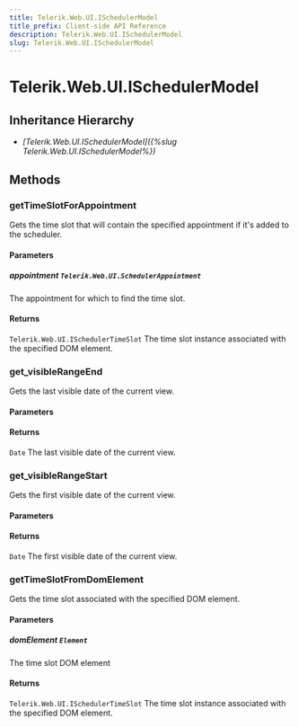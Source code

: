 ```yaml
---
title: Telerik.Web.UI.ISchedulerModel
title_prefix: Client-side API Reference
description: Telerik.Web.UI.ISchedulerModel
slug: Telerik.Web.UI.ISchedulerModel
---
```


# Telerik.Web.UI.ISchedulerModel  

## Inheritance Hierarchy

* *[Telerik.Web.UI.ISchedulerModel]({%slug Telerik.Web.UI.ISchedulerModel%})*


## Methods

###  getTimeSlotForAppointment

Gets the time slot that will contain the specified appointment if it's added to the scheduler.

#### Parameters

##### appointment `Telerik.Web.UI.SchedulerAppointment`

 The appointment for which to find the time slot. 

#### Returns

`Telerik.Web.UI.ISchedulerTimeSlot`  The time slot instance associated with the specified DOM element. 

### get_visibleRangeEnd

Gets the last visible date of the current view.

#### Parameters

#### Returns

`Date`  The last visible date of the current view. 

### get_visibleRangeStart

Gets the first visible date of the current view.

#### Parameters

#### Returns

`Date`  The first visible date of the current view. 


### getTimeSlotFromDomElement

Gets the time slot associated with the specified DOM element.

#### Parameters

##### domElement `Element`

 The time slot DOM element 

#### Returns

`Telerik.Web.UI.ISchedulerTimeSlot`  The time slot instance associated with the specified DOM element. 


